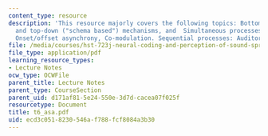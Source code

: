 ```yaml
---
content_type: resource
description: 'This resource majorly covers the following topics: Bottom-up ("primitive")
  and top-down ("schema based") mechanisms, and  Simultaneous processes in ASA: Harmonicity,
  Onset/offset asynchrony, Co-modulation. Sequential processes: Auditory streaming.'
file: /media/courses/hst-723j-neural-coding-and-perception-of-sound-spring-2005/ecd3c0518230546af788fcf8084a3b30_t6_asa.pdf
file_type: application/pdf
learning_resource_types:
- Lecture Notes
ocw_type: OCWFile
parent_title: Lecture Notes
parent_type: CourseSection
parent_uid: d171af81-5e24-550e-3d7d-cacea07f025f
resourcetype: Document
title: t6_asa.pdf
uid: ecd3c051-8230-546a-f788-fcf8084a3b30
---
```

